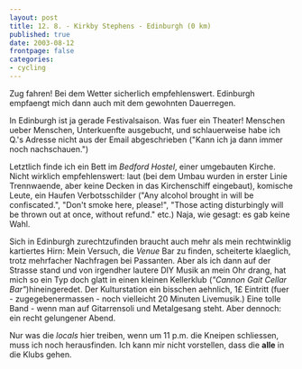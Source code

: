 ```yaml
---
layout: post
title: 12. 8. - Kirkby Stephens - Edinburgh (0 km)
published: true
date: 2003-08-12
frontpage: false 
categories: 
- cycling
---
```

Zug fahren! Bei dem Wetter sicherlich empfehlenswert. Edinburgh empfaengt mich dann auch mit dem gewohnten Dauerregen.

In Edinburgh ist ja gerade Festivalsaison. Was fuer ein Theater! Menschen ueber Menschen, Unterkuenfte ausgebucht, und schlauerweise habe ich Q.'s Adresse nicht aus der Email abgeschrieben ("Kann ich ja dann immer noch nachschauen.") 

Letztlich finde ich ein Bett im <i>Bedford Hostel</i>, einer umgebauten Kirche. Nicht wirklich empfehlenswert: laut (bei dem Umbau wurden in erster Linie Trennwaende, aber keine Decken in das Kirchenschiff eingebaut), komische Leute, ein Haufen Verbotsschilder ("Any alcohol brought in will be confiscated.", "Don't smoke here, please!", "Those acting disturbingly will be thrown out at once, without refund."  etc.) Naja, wie gesagt: es gab keine Wahl.

Sich in Edinburgh zurechtzufinden braucht auch mehr als mein rechtwinklig kartiertes Hirn: Mein Versuch, die <i>Venue</i> Bar zu finden, scheiterte klaeglich, trotz mehrfacher Nachfragen bei Passanten. Aber als ich dann auf der Strasse stand und von irgendher lautere DIY Musik an mein Ohr drang, hat mich so ein Typ doch glatt in einen kleinen Kellerklub (<i>"Cannon Gait Cellar Bar"</i>)hineingeredet. Der Kulturstation ein bisschen aehnlich, 1&pound; Eintritt (fuer - zugegebenermassen - noch vielleicht 20 Minuten Livemusik.) Eine tolle Band - wenn man auf Gitarrensoli und Metalgesang steht. Aber dennoch: ein recht gelungener Abend.

Nur was die <i>locals</i> hier treiben, wenn um 11 p.m. die Kneipen schliessen, muss ich noch herausfinden. Ich kann mir nicht vorstellen, dass die <strong>alle</strong> in die Klubs gehen.
